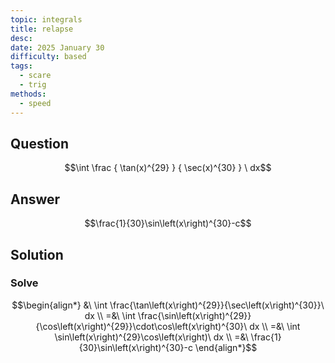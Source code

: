 ```yaml
---
topic: integrals
title: relapse
desc: 
date: 2025 January 30
difficulty: based
tags:
  - scare
  - trig
methods:
  - speed
---
```



## Question
```math
\int
  \frac
    { \tan(x)^{29} }
    { \sec(x)^{30} }
\ dx
```


## Answer
```math
\frac{1}{30}\sin\left(x\right)^{30}-c
```


## Solution

### Solve
```math
\begin{align*}
  &\ \int \frac{\tan\left(x\right)^{29}}{\sec\left(x\right)^{30}}\ dx
  \\ =&\ \int \frac{\sin\left(x\right)^{29}}{\cos\left(x\right)^{29}}\cdot\cos\left(x\right)^{30}\ dx
  \\ =&\ \int \sin\left(x\right)^{29}\cos\left(x\right)\ dx
  \\ =&\ \frac{1}{30}\sin\left(x\right)^{30}-c
\end{align*}
```
